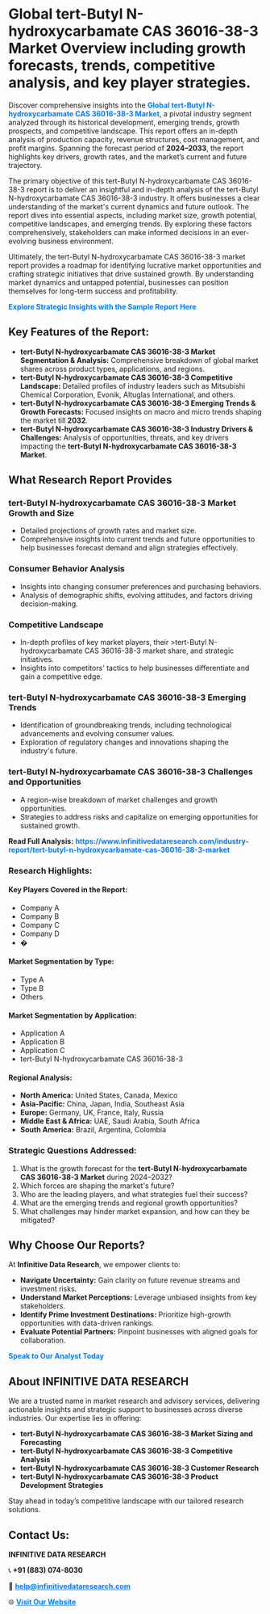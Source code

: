 <h1>Global tert-Butyl N-hydroxycarbamate CAS 36016-38-3 Market Overview including growth forecasts, trends, competitive analysis, and key player strategies.</h1>
<p>
Discover comprehensive insights into the 
<a href="https://www.infinitivedataresearch.com/industry-report/tert-butyl-n-hydroxycarbamate-cas-36016-38-3-market" rel="dofollow" style="color: #007BFF; text-decoration: none;"><strong>Global tert-Butyl N-hydroxycarbamate CAS 36016-38-3 Market</strong></a>, a pivotal industry segment analyzed through its historical development, emerging trends, growth prospects, and competitive landscape. This report offers an in-depth analysis of production capacity, revenue structures, cost management, and profit margins. Spanning the forecast period of <strong>2024–2033</strong>, the report highlights key drivers, growth rates, and the market’s current and future trajectory.
</p>
<p>
The primary objective of this tert-Butyl N-hydroxycarbamate CAS 36016-38-3 report is to deliver an insightful and in-depth analysis of the tert-Butyl N-hydroxycarbamate CAS 36016-38-3 industry. It offers businesses a clear understanding of the market's current dynamics and future outlook. The report dives into essential aspects, including market size, growth potential, competitive landscapes, and emerging trends. By exploring these factors comprehensively, stakeholders can make informed decisions in an ever-evolving business environment.
</p>
<p>
Ultimately, the tert-Butyl N-hydroxycarbamate CAS 36016-38-3 market report provides a roadmap for identifying lucrative market opportunities and crafting strategic initiatives that drive sustained growth. By understanding market dynamics and untapped potential, businesses can position themselves for long-term success and profitability.
</p>
<p>
<a href="https://www.infinitivedataresearch.com/request-sample/reportId=111549" style="color: #007BFF; text-decoration: none;"><strong>Explore Strategic Insights with the Sample Report Here</strong></a>
</p>

<h2>Key Features of the Report:</h2>
<ul>
<li><strong>tert-Butyl N-hydroxycarbamate CAS 36016-38-3 Market Segmentation & Analysis:</strong> Comprehensive breakdown of global market shares across product types, applications, and regions.</li>
<li><strong>tert-Butyl N-hydroxycarbamate CAS 36016-38-3 Competitive Landscape:</strong> Detailed profiles of industry leaders such as Mitsubishi Chemical Corporation, Evonik, Altuglas International, and others.</li>
<li><strong>tert-Butyl N-hydroxycarbamate CAS 36016-38-3 Emerging Trends & Growth Forecasts:</strong> Focused insights on macro and micro trends shaping the market till <strong>2032</strong>.</li>
<li><strong>tert-Butyl N-hydroxycarbamate CAS 36016-38-3 Industry Drivers & Challenges:</strong> Analysis of opportunities, threats, and key drivers impacting the <strong>tert-Butyl N-hydroxycarbamate CAS 36016-38-3 Market</strong>.</li>
</ul>

<h2>What Research Report Provides</h2>
<h3>tert-Butyl N-hydroxycarbamate CAS 36016-38-3 Market Growth and Size</h3>
<ul>
<li>Detailed projections of growth rates and market size.</li>
<li>Comprehensive insights into current trends and future opportunities to help businesses forecast demand and align strategies effectively.</li>
</ul>

<h3>Consumer Behavior Analysis</h3>
<ul>
<li>Insights into changing consumer preferences and purchasing behaviors.</li>
<li>Analysis of demographic shifts, evolving attitudes, and factors driving decision-making.</li>
</ul>

<h3>Competitive Landscape</h3>
<ul>
<li>In-depth profiles of key market players, their >tert-Butyl N-hydroxycarbamate CAS 36016-38-3 market share, and strategic initiatives.</li>
<li>Insights into competitors' tactics to help businesses differentiate and gain a competitive edge.</li>
</ul>

<h3>tert-Butyl N-hydroxycarbamate CAS 36016-38-3 Emerging Trends</h3>
<ul>
<li>Identification of groundbreaking trends, including technological advancements and evolving consumer values.</li>
<li>Exploration of regulatory changes and innovations shaping the industry's future.</li>
</ul>

<h3>tert-Butyl N-hydroxycarbamate CAS 36016-38-3 Challenges and Opportunities</h3>
<ul>
<li>A region-wise breakdown of market challenges and growth opportunities.</li>
<li>Strategies to address risks and capitalize on emerging opportunities for sustained growth.</li>
</ul>
<p><strong>Read Full Analysis:</strong> <a href="https://www.infinitivedataresearch.com/industry-report/tert-butyl-n-hydroxycarbamate-cas-36016-38-3-market" rel="dofollow" style="color: #007BFF; text-decoration: none;"><strong>https://www.infinitivedataresearch.com/industry-report/tert-butyl-n-hydroxycarbamate-cas-36016-38-3-market</strong></a></p>
<h3>Research Highlights:</h3>
<h4>Key Players Covered in the Report:</h4>
<ul><li>Company A</li><li>Company B</li><li>Company C</li><li>Company D</li><li>�</li></ul>
<h4>Market Segmentation by Type:</h4>
<ul><li>Type A</li><li>Type B</li><li>Others</li></ul>
<h4>Market Segmentation by Application:</h4>
<ul><li>Application A</li><li>Application B</li><li>Application C</li><li>tert-Butyl N-hydroxycarbamate CAS 36016-38-3</li></ul>

<h4>Regional Analysis:</h4>
<ul>
<li><strong>North America:</strong> United States, Canada, Mexico</li>
<li><strong>Asia-Pacific:</strong> China, Japan, India, Southeast Asia</li>
<li><strong>Europe:</strong> Germany, UK, France, Italy, Russia</li>
<li><strong>Middle East & Africa:</strong> UAE, Saudi Arabia, South Africa</li>
<li><strong>South America:</strong> Brazil, Argentina, Colombia</li>
</ul>

<h3>Strategic Questions Addressed:</h3>
<ol>
<li>What is the growth forecast for the <strong>tert-Butyl N-hydroxycarbamate CAS 36016-38-3 Market</strong> during 2024–2032?</li>
<li>Which forces are shaping the market's future?</li>
<li>Who are the leading players, and what strategies fuel their success?</li>
<li>What are the emerging trends and regional growth opportunities?</li>
<li>What challenges may hinder market expansion, and how can they be mitigated?</li>
</ol>

<h2>Why Choose Our Reports?</h2>
<p>At <strong>Infinitive Data Research</strong>, we empower clients to:</p>
<ul>
<li><strong>Navigate Uncertainty:</strong> Gain clarity on future revenue streams and investment risks.</li>
<li><strong>Understand Market Perceptions:</strong> Leverage unbiased insights from key stakeholders.</li>
<li><strong>Identify Prime Investment Destinations:</strong> Prioritize high-growth opportunities with data-driven rankings.</li>
<li><strong>Evaluate Potential Partners:</strong> Pinpoint businesses with aligned goals for collaboration.</li>
</ul>
<p><a href="https://www.infinitivedataresearch.com/industry-report/tert-butyl-n-hydroxycarbamate-cas-36016-38-3-market" rel="dofollow" style="color: #007BFF; text-decoration: none;"><strong>Speak to Our Analyst Today</strong></a></p>

<h2>About INFINITIVE DATA RESEARCH</h2>
<p>We are a trusted name in market research and advisory services, delivering actionable insights and strategic support to businesses across diverse industries. Our expertise lies in offering:</p>
<ul>
<li><strong>tert-Butyl N-hydroxycarbamate CAS 36016-38-3 Market Sizing and Forecasting</strong></li>
<li><strong>tert-Butyl N-hydroxycarbamate CAS 36016-38-3 Competitive Analysis</strong></li>
<li><strong>tert-Butyl N-hydroxycarbamate CAS 36016-38-3 Customer Research</strong></li>
<li><strong>tert-Butyl N-hydroxycarbamate CAS 36016-38-3 Product Development Strategies</strong></li>
</ul>
<p>Stay ahead in today’s competitive landscape with our tailored research solutions.</p>

<h2>Contact Us:</h2>
<p><strong>INFINITIVE DATA RESEARCH</strong></p>
<p>📞 <strong>+91 (883) 074-8030</strong></p>
<p>📧 <strong><a href="mailto:help@infinitivedataresearch.com" style="color: #007BFF;">help@infinitivedataresearch.com</a></strong></p>
<p>🌐 <strong><a href="https://www.infinitivedataresearch.com" rel="dofollow" style="color: #007BFF;">Visit Our Website</a></strong></p>